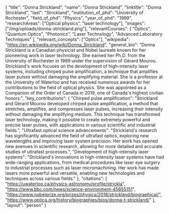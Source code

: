 {
  "title": "Donna Strickland",
  "name": "Donna Strickland",
  "linktitle": "Donna Strickland",
  "last": "Strickland",
  "institution_of_phd": "University of Rochester",
  "field_of_phd": "Physics",
  "year_of_phd": "1989",
  "researchAreas": ["Optical physics", "laser technology"],
  "images": ["/img/uploads/donna-strickland.png"],
  "relevantCourses": [
    "Optics",
    "Quantum Optics",
    "Photonics",
    "Laser Technology",
    "Advanced Laboratory Techniques"
  ],
  "relevant_concepts": ["Optics"],
  "wikipedia": "https://en.wikipedia.org/wiki/Donna_Strickland",
  "general_bio": "Donna Strickland is a Canadian physicist and Nobel laureate known for her pioneering work in laser technology. She earned her Ph.D. from the University of Rochester in 1989 under the supervision of Gérard Mourou. Strickland's work focuses on the development of high-intensity laser systems, including chirped pulse amplification, a technique that amplifies laser pulses without damaging the amplifying material. She is a professor at the University of Waterloo and has received numerous awards for her contributions to the field of optical physics. She was appointed as a Companion of the Order of Canada in 2019, one of Canada's highest civilian honors.",
  "key_contributions": {
    "Chirped pulse amplification": "Strickland and Gérard Mourou developed chirped pulse amplification, a method that stretches, amplifies, and compresses laser pulses, increasing their intensity without damaging the amplifying medium. This technique has transformed laser technology, making it possible to create extremely powerful and precise laser pulses, with applications in various scientific and industrial fields.",
    "Ultrafast optical science advancements": "Strickland's research has significantly advanced the field of ultrafast optics, exploring new wavelengths and improving laser system precision. Her work has opened new avenues in scientific research, allowing for more detailed and accurate studies of ultrafast processes.",
    "Development of high-intensity laser systems": "Strickland's innovations in high-intensity laser systems have had wide-ranging applications, from medical procedures like laser eye surgery to industrial processes such as laser micromachining. Her work has made lasers more powerful and versatile, enabling new technologies and techniques across various fields."
  },
  "citations": [
    "https://uwaterloo.ca/physics-astronomy/profile/strickla", 
    "https://www.bbc.com/news/science-environment-45655151", 
    "https://www.nobelprize.org/prizes/physics/2018/strickland/biographical/", 
    "https://www.optica.org/history/biographies/bios/donna-t-strickland/"
  ],
  "layout": "person"
}
